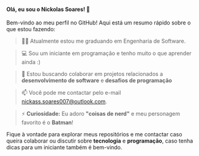 #### Olá, eu sou o Nickolas Soares! 👋

Bem-vindo ao meu perfil no GitHub! Aqui está um resumo rápido sobre o que estou fazendo:

> 👨‍🎓 Atualmente estou me graduando em Engenharia de Software.

> 💻 Sou um iniciante em programação e tenho muito o que aprender ainda :)

> 💬 Estou buscando colaborar em projetos relacionados a **desenvolvimento de software** e **desafios de programação**

> 📫 Você pode me contactar pelo e-mail [nickass.soares007@outlook.com](mailto:nickass.soares007@outlook.com).

> ⚡ **Curiosidade:** Eu adoro **"coisas de nerd"** e meu personagem favorito é o **Batman**!

Fique à vontade para explorar meus repositórios e me contactar caso queira colaborar ou discutir sobre **tecnologia** e **programação**, caso tenha dicas para um iniciante também é bem-vindo.
